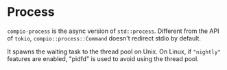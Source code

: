 # Process
`compio-process` is the async version of `std::process`.
Different from the API of `tokio`, `compio::process::Command` doesn't redirect stdio by default.

It spawns the waiting task to the thread pool on Unix.
On Linux, if `"nightly"` features are enabled, "pidfd" is used to avoid using the thread pool.
